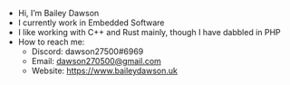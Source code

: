 - Hi, I’m Bailey Dawson
- I currently work in Embedded Software
- I like working with C++ and Rust mainly, though I have dabbled in PHP
- How to reach me:
  - Discord: dawson27500#6969
  - Email: dawson270500@gmail.com
  - Website: https://www.baileydawson.uk

<!---
dawson270500/dawson270500 is a ✨ special ✨ repository because its `README.md` (this file) appears on your GitHub profile.
You can click the Preview link to take a look at your changes.
--->
